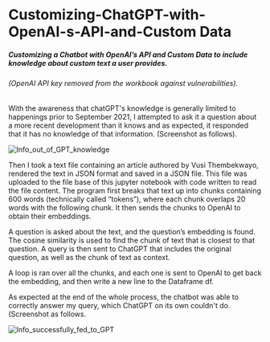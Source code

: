 # Customizing-ChatGPT-with-OpenAI-s-API-and-Custom Data
##### Customizing a Chatbot with OpenAI’s API and Custom Data to include knowledge about custom text a user provides.
###### (OpenAI API key removed from the workbook against vulnerabilities).

With the awareness that chatGPT's knowledge is generally limited to happenings prior to September 2021, I attempted to ask it a question about a more recent development than it knows and as expected, it responded that it has no knowledge of that information. (Screenshot as follows).

![Info_out_of_GPT_knowledge](https://github.com/Adesdesk/Customizing-ChatGPT-with-OpenAI-s-API-and-Star-Trek-Data/assets/101281102/45d5c78d-bd41-43f5-80ed-69c71230ad65)

Then I took a text file containing an article authored by Vusi Thembekwayo, rendered the text in JSON format and saved in a JSON file. This file was uploaded to the file base of this jupyter notebook with code written to read the file content. The program first breaks that text up into chunks containing 600 words (technically called “tokens”), where each chunk overlaps 20 words with the following chunk. It then sends the chunks to OpenAI to obtain their embeddings. 

A question is asked about the text, and the question’s embedding is found. The cosine similarity is used to find the chunk of text that is closest to that question.
A query is then sent to ChatGPT that includes the original question, as well as the chunk of text as context.

A loop is ran over all the chunks, and each one is sent to OpenAI to get back the embedding, and then write a new line to the Dataframe df.

As expected at the end of the whole process, the chatbot was able to correctly answer my query, which ChatGPT on its own couldn't do. (Screenshot as follows.

![Info_successfully_fed_to_GPT](https://github.com/Adesdesk/Customizing-ChatGPT-with-OpenAI-s-API-and-Star-Trek-Data/assets/101281102/418cfe80-6410-4ba4-831f-5a8009874f86)
